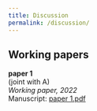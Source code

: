 ```yaml
---
title: Discussion
permalink: /discussion/
---
```


## Working papers

**paper 1**  
  (joint with A)  
  *Working paper, 2022*  
  Manuscript: [paper 1.pdf](/home/files/paper1.pdf)  
